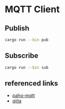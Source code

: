 # MQTT Client

## Publish

```bash
cargo run --bin pub
```

## Subscribe

```bash
cargo run --bin sub
```

## referenced links

- [paho-mqtt](https://github.com/eclipse/paho.mqtt.rust)
- [qiita](https://qiita.com/emqx_japan/items/3309893c832b45cc2ec5)